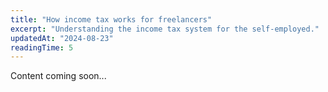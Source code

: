 ```yaml
---
title: "How income tax works for freelancers"
excerpt: "Understanding the income tax system for the self-employed."
updatedAt: "2024-08-23"
readingTime: 5
---
```


Content coming soon...
